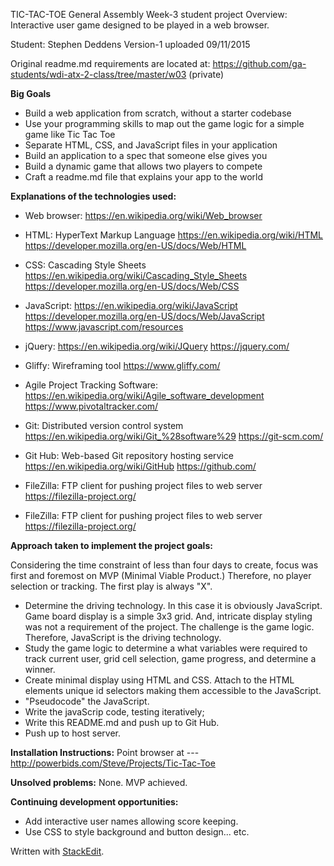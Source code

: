 


TIC-TAC-TOE General Assembly Week-3 student project
Overview: Interactive user game designed to be played in a web browser. 

Student: Stephen Deddens
Version-1 uploaded 09/11/2015

Original readme.md requirements are located at:
https://github.com/ga-students/wdi-atx-2-class/tree/master/w03 (private)

**Big Goals**

 -   Build a web application from scratch, without a starter codebase
 - Use your programming skills to map out the game logic for a simple game like Tic Tac Toe
 - Separate HTML, CSS, and JavaScript files in your application
 - Build an application to a spec that someone else gives you
 - Build a dynamic game that allows two players to compete
 - Craft a readme.md file that explains your app to the world

**Explanations of the technologies used:**

 - Web browser:
	https://en.wikipedia.org/wiki/Web_browser
	
 - HTML: HyperText Markup Language
	https://en.wikipedia.org/wiki/HTML
	https://developer.mozilla.org/en-US/docs/Web/HTML

 - CSS: Cascading Style Sheets
	https://en.wikipedia.org/wiki/Cascading_Style_Sheets
	https://developer.mozilla.org/en-US/docs/Web/CSS
 
 - JavaScript: 
	https://en.wikipedia.org/wiki/JavaScript
	https://developer.mozilla.org/en-US/docs/Web/JavaScript
	https://www.javascript.com/resources

 - jQuery:
	https://en.wikipedia.org/wiki/JQuery
	https://jquery.com/

 - 	Gliffy: Wireframing tool
	https://www.gliffy.com/ 

 - Agile Project Tracking Software:
	https://en.wikipedia.org/wiki/Agile_software_development
	https://www.pivotaltracker.com/

 - 	Git: Distributed version control system
	https://en.wikipedia.org/wiki/Git_%28software%29
	https://git-scm.com/

 - 	Git Hub: Web-based Git repository hosting service
	https://en.wikipedia.org/wiki/GitHub
	https://github.com/

 - 	FileZilla: FTP client for pushing project files to web server
	https://filezilla-project.org/

 - 
	FileZilla: FTP client for pushing project files to web server
	https://filezilla-project.org/
	
**Approach taken to implement the project goals:**

 Considering the time constraint of less than four days to create, focus was first and foremost on MVP (Minimal Viable Product.) Therefore, no player selection or tracking. The first play is always "X".

 
 
 - Determine the driving technology.  In this case it is obviously JavaScript.  Game board display is a simple 3x3 grid. And, intricate display styling was not a requirement of the project.  The challenge is the game logic. Therefore, JavaScript is the driving technology.
 - Study the game logic to determine a what variables were required to track current user, grid cell selection, game progress, and determine a winner.
 - Create minimal display using HTML and CSS. Attach to the HTML elements unique id selectors making them accessible to the JavaScript.
 - "Pseudocode" the JavaScript.  
 - Write the javaScrip code, testing iteratively;
 - Write this README.md and push up to Git Hub.
 - Push up to host server.
 
**Installation Instructions:** Point browser at ---
http://powerbids.com/Steve/Projects/Tic-Tac-Toe

**Unsolved problems:**  None.  MVP achieved.

**Continuing development opportunities:**

 - Add interactive user names allowing score keeping.
 - Use CSS to style background and button design... etc.




 
 


				


Written with [StackEdit](https://stackedit.io/).